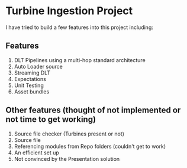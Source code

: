 # Turbine Ingestion Project

I have tried to build a few features into this project including:

## Features
1. DLT Pipelines using a multi-hop standard architecture
2. Auto Loader source
3. Streaming DLT
4. Expectations
5. Unit Testing
6. Asset bundles

## Other features  (thought of not implemented or not time to get working)

1. Source file checker (Turbines present or not)
2. Source file 
3. Referencing modules from Repo folders (couldn't get to work)
4. An efficient set up
5. Not convinced by the Presentation solution